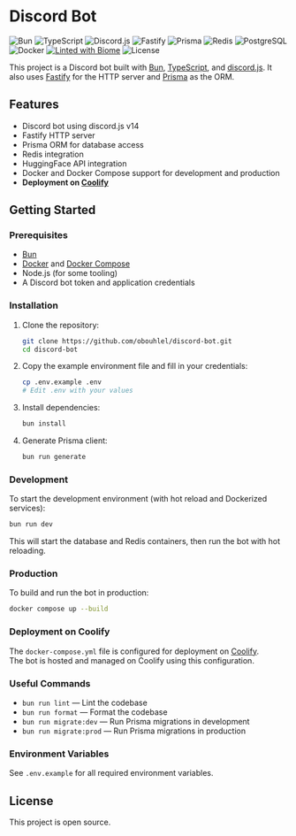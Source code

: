 # Discord Bot

![Bun](https://img.shields.io/badge/Bun-%23000000.svg?style=flat&logo=bun&logoColor=white)
![TypeScript](https://img.shields.io/badge/TypeScript-3178c6?style=flat&logo=typescript&logoColor=white)
![Discord.js](https://img.shields.io/badge/discord.js-5865F2?style=flat&logo=discord&logoColor=white)
![Fastify](https://img.shields.io/badge/Fastify-000000?style=flat&logo=fastify&logoColor=white)
![Prisma](https://img.shields.io/badge/Prisma-2D3748?style=flat&logo=prisma&logoColor=white)
![Redis](https://img.shields.io/badge/Redis-DC382D?style=flat&logo=redis&logoColor=white)
![PostgreSQL](https://img.shields.io/badge/PostgreSQL-4169E1?style=flat&logo=postgresql&logoColor=white)
![Docker](https://img.shields.io/badge/Docker-2496ED?style=flat&logo=docker&logoColor=white)
[![Linted with Biome](https://img.shields.io/badge/Linted_with-Biome-60a5fa?style=flat&logo=biome)](https://biomejs.dev)
![License](https://img.shields.io/badge/license-MIT-green)

This project is a Discord bot built with [Bun](https://bun.sh/), [TypeScript](https://www.typescriptlang.org/), and [discord.js](https://discord.js.org/). It also uses [Fastify](https://www.fastify.io/) for the HTTP server and [Prisma](https://www.prisma.io/) as the ORM.

## Features

- Discord bot using discord.js v14
- Fastify HTTP server
- Prisma ORM for database access
- Redis integration
- HuggingFace API integration
- Docker and Docker Compose support for development and production
- **Deployment on [Coolify](https://coolify.obouhlel.xyz)**

## Getting Started

### Prerequisites

- [Bun](https://bun.sh/)
- [Docker](https://www.docker.com/) and [Docker Compose](https://docs.docker.com/compose/)
- Node.js (for some tooling)
- A Discord bot token and application credentials

### Installation

1. Clone the repository:

   ```sh
   git clone https://github.com/obouhlel/discord-bot.git
   cd discord-bot
   ```

2. Copy the example environment file and fill in your credentials:

   ```sh
   cp .env.example .env
   # Edit .env with your values
   ```

3. Install dependencies:

   ```sh
   bun install
   ```

4. Generate Prisma client:

   ```sh
   bun run generate
   ```

### Development

To start the development environment (with hot reload and Dockerized services):

```sh
bun run dev
```

This will start the database and Redis containers, then run the bot with hot reloading.

### Production

To build and run the bot in production:

```sh
docker compose up --build
```

### Deployment on Coolify

The `docker-compose.yml` file is configured for deployment on [Coolify](https://coolify.io/).  
The bot is hosted and managed on Coolify using this configuration.

### Useful Commands

- `bun run lint` — Lint the codebase
- `bun run format` — Format the codebase
- `bun run migrate:dev` — Run Prisma migrations in development
- `bun run migrate:prod` — Run Prisma migrations in production

### Environment Variables

See `.env.example` for all required environment variables.

## License

This project is open source.
